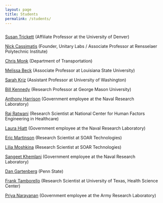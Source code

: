```yaml
---
layout: page
title: Students
permalink: /students/
---
```


<div class="page" title="Page 1">
<div class="layoutArea">
<div class="column">	
<p><a href="https://www.linkedin.com/in/susantrickett/" target="_blank">Susan Trickett</a> (Affiliate Professor at the University of Denver)</p>
<p><a href="https://www.linkedin.com/in/nickcassimatis/" target="_blank">Nick Cassimatis</a> (Founder, Unitary Labs / Associate Professor at Rensselaer Polytechnic Institute)</p>
<p><a href="https://www.linkedin.com/in/chris-monk-388bb61/" target="_blank">Chris Monk</a> (Department of Transportation) </p>
<p><a href="https://www.lsu.edu/hss/psychology/faculty/cognitive/beck.php" target="_blank">Melissa Beck</a> (Associate Professor at Louisiana State University)</p>
<p><a href="https://www.linkedin.com/in/sarah-p%C3%A9rez-kriz-1070a571/" target="_blank">Sarah Kriz</a> (Assistant Professor at University of Washington)</p>
<p><a href="https://cos.gmu.edu/cds/faculty-profile-william-kennedy/" target="_blank">Bill Kennedy</a> (Research Professor at George Mason University)</p>
<p><a href="https://www.researchgate.net/profile/Anthony_Harrison4" target="_blank">Anthony Harrison</a> (Government employee at the Naval Research Laboratory)&nbsp;</p>
<p><a href="https://rajratwani.weebly.com/" target="_blank">Raj Ratwani</a> (Research Scientist at National Center for Human Factors Engineering in Healthcare)</p>
<p><a href="https://scholar.google.com/citations?user=ryKCqvUAAAAJ&hl=en" target="_blank">Laura Hiatt</a> (Government employee at the Naval Research Laboratory)</p>
<p><a href="https://www.linkedin.com/in/ebeowulf/" target="_blank">Eric Martinson</a> (Research Scientist at SOAR Technologies)</p>
<p><a href="https://www.linkedin.com/in/lilia-moshkina-ph-d-54495625/" target="_blank">Lilia Moshkina</a> (Research Scientist at SOAR Technologies)</p>
<p><a href="https://khemlani.net/" target="_blank">Sangeet Khemlani</a> (Government employee at the Naval Research Laboratory)</p>
<p><a href="http://danielgartenberg.com/" target="_blank">Dan Gartenberg</a> (Penn State)</p>
<p><a href="https://www.linkedin.com/in/frank-tamborello-phd-csp29164/" target="_blank">Frank Tamborello</a> (Research Scientist at University of Texas, Health Science Center)</p>
<p><a href="https://www.linkedin.com/in/priya-narayanan-404aa61/" target="_blank">Priya Narayanan</a> (Government employee at the Army Research Laboratory)</p>
</div>
</div>
</div>
